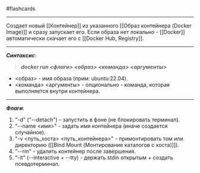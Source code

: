 #flashcards
***
Создает новый [[Контейнер]] из указанного [[Образ контейнера (Docker Image)]] и сразу запускает его. Если образа нет локально - [[Docker]] автоматически скачает его с [[Docker Hub, Registry]].
***
***Синтаксис***:
>***docker run <флаги> <образ> <команда> <аргументы>***
- <образ> - имя образа (прим: ubuntu:22.04).
- <команда> <аргументы> - опционально - команда, которая выполняется внутри контейнера.
***
***Флаги***:
1. "-d" ("--detach") - запустить в фоне (не блокировать терминал).
2. "--name <имя>" - задать имя контейнера (иначе создается случайное).
3. "-v <путь_хоста> <путь_контейнера>" - примонтировать том или директорию ([[Bind Mount (Монтирование каталогов с хоста)]]).
4. "--rm" - удалить контейнер после завершения.
5. "-it" (--interactive + --tty) - держать stdin открытым + создать псевдотерминал.
<!--SR:!2025-10-22,5,230-->